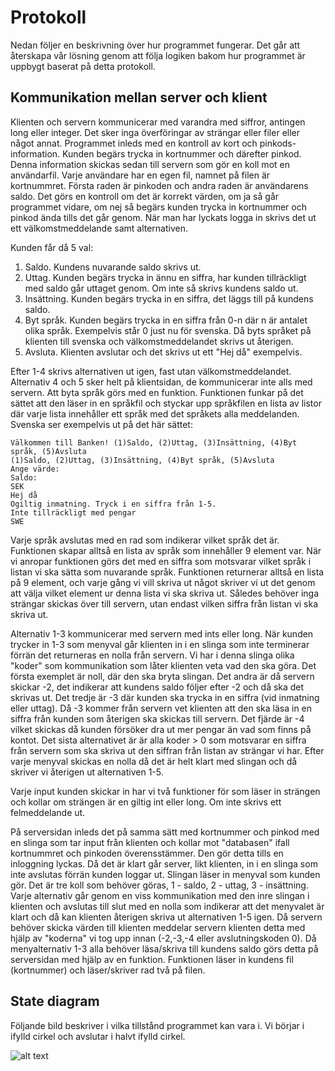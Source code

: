 # Protokoll

Nedan följer en beskrivning över hur programmet fungerar. Det går att återskapa vår lösning genom att följa logiken bakom hur programmet är uppbygt baserat på detta protokoll.

## Kommunikation mellan server och klient

Klienten och servern kommunicerar med varandra med siffror, antingen long eller integer. Det sker inga överföringar av strängar eller filer eller något annat. Programmet inleds med en kontroll av kort och pinkods-information. Kunden begärs trycka in kortnummer och därefter pinkod. Denna information skickas sedan till servern som gör en koll mot en användarfil. Varje användare har en egen fil, namnet på filen är kortnummret. Första raden är pinkoden och andra raden är användarens saldo. Det görs en kontroll om det är korrekt värden, om ja så går programmet vidare, om nej så begärs kunden trycka in kortnummer och pinkod ända tills det går genom. När man har lyckats logga in skrivs det ut ett välkomstmeddelande samt alternativen. 

Kunden får då 5 val:

1. Saldo.       Kundens nuvarande saldo skrivs ut.
2. Uttag.       Kunden begärs trycka in ännu en siffra, har kunden tillräckligt med saldo går uttaget genom. Om inte så skrivs kundens saldo ut.
3. Insättning.  Kunden begärs trycka in en siffra, det läggs till på kundens saldo.
4. Byt språk.   Kunden begärs trycka in en siffra från 0-n där n är antalet olika språk. Exempelvis står 0 just nu för svenska. Då byts språket på klienten till svenska och välkomstmeddelandet skrivs ut återigen.
5. Avsluta.     Klienten avslutar och det skrivs ut ett "Hej då" exempelvis.

Efter 1-4 skrivs alternativen ut igen, fast utan välkomstmeddelandet. Alternativ 4 och 5 sker helt på klientsidan, de kommunicerar inte alls med servern. Att byta språk görs med en funktion. Funktionen funkar på det sättet att den läser in en språkfil och styckar upp språkfilen en lista av listor där varje lista innehåller ett språk med det språkets alla meddelanden. Svenska ser exempelvis ut på det här sättet:

    Välkommen till Banken! (1)Saldo, (2)Uttag, (3)Insättning, (4)Byt språk, (5)Avsluta
    (1)Saldo, (2)Uttag, (3)Insättning, (4)Byt språk, (5)Avsluta
    Ange värde:
    Saldo:
    SEK
    Hej då
    Ogiltig inmatning. Tryck i en siffra från 1-5.
    Inte tillräckligt med pengar
    SWE

Varje språk avslutas med en rad som indikerar vilket språk det är. Funktionen skapar alltså en lista av språk som innehåller 9 element var. När vi anropar funktionen görs det med en siffra som motsvarar vilket språk i listan vi ska sätta som nuvarande språk. Funktionen returnerar alltså en lista på 9 element, och varje gång vi vill skriva ut något skriver vi ut det genom att välja vilket element ur denna lista vi ska skriva ut. Således behöver inga strängar skickas över till servern, utan endast vilken siffra från listan vi ska skriva ut.

Alternativ 1-3 kommunicerar med servern med ints eller long. När kunden trycker in 1-3 som menyval går klienten in i en slinga som inte terminerar förrän det returneras en nolla från servern. Vi har i denna slinga olika "koder" som kommunikation som låter klienten veta vad den ska göra. Det första exemplet är noll, där den ska bryta slingan. Det andra är då servern skickar -2, det indikerar att kundens saldo följer efter -2 och då ska det skrivas ut. Det tredje är -3 där kunden ska trycka in en siffra (vid inmatning eller uttag). Då -3 kommer från servern vet klienten att den ska läsa in en siffra från kunden som återigen ska skickas till servern. Det fjärde är -4 vilket skickas då kunden försöker dra ut mer pengar än vad som finns på kontot. Det sista alternativet är är alla koder > 0 som motsvarar en siffra från servern som ska skriva ut den siffran från listan av strängar vi har. Efter varje menyval skickas en nolla då det är helt klart med slingan och då skriver vi återigen ut alternativen 1-5. 

Varje input kunden skickar in har vi två funktioner för som läser in strängen och kollar om strängen är en giltig int eller long. Om inte skrivs ett felmeddelande ut.

På serversidan inleds det på samma sätt med kortnummer och pinkod med en slinga som tar input från klienten och kollar mot "databasen" ifall kortnummret och pinkoden överensstämmer. Den gör detta tills en inloggning lyckas. Då det är klart går server, likt klienten, in i en slinga som inte avslutas förrän kunden loggar ut. Slingan läser in menyval som kunden gör. Det är tre koll som behöver göras, 1 - saldo, 2 - uttag, 3 - insättning. Varje alternativ går genom en viss kommunikation med den inre slingan i klienten och avslutas till slut med en nolla som indikerar att det menyvalet är klart och då kan klienten återigen skriva ut alternativen 1-5 igen. Då servern behöver skicka värden till klienten meddelar servern klienten detta med hjälp av "koderna" vi tog upp innan (-2,-3,-4 eller avslutningskoden 0). Då menyalternativ 1-3 alla behöver läsa/skriva till kundens saldo görs detta på serversidan med hjälp av en funktion. Funktionen läser in kundens fil (kortnummer) och läser/skriver rad två på filen. 

## State diagram

Följande bild beskriver i vilka tillstånd programmet kan vara i. Vi börjar i ifylld cirkel och avslutar i halvt ifylld cirkel.

![alt text][logo]

[logo]: https://i.imgur.com/ZlDvax7.png
